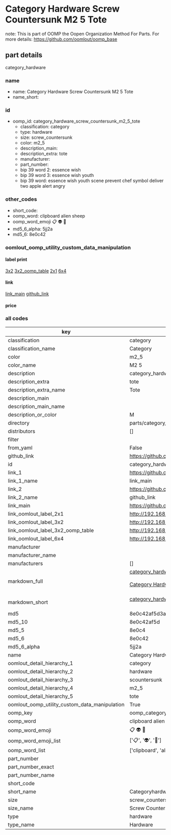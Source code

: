 # Category Hardware Screw Countersunk M2 5 Tote  

note: This is part of OOMP the Oopen Organization Method For Parts. For more details: https://github.com/oomlout/oomp_base

##  part details



category_hardware

### name
* name: Category Hardware Screw Countersunk M2 5 Tote
* name_short: 
### id
* oomp_id: category_hardware_screw_countersunk_m2_5_tote
  * classification: category
  * type: hardware
  * size: screw_countersunk
  * color: m2_5
  * description_main: 
  * description_extra: tote
  * manufacturer: 
  * part_number: 
  * bip 39 word 2: essence wish
  * bip 39 word 3: essence wish youth
  * bip 39 word: essence wish youth scene prevent chef symbol deliver two apple alert angry

### other_codes
* short_code: 
* oomp_word: clipboard alien sheep
* oomp_word_emoji :clipboard: :alien: :sheep:
* md5_6_alpha: 5jj2a
* md5_6: 8e0c42






### oomlout_oomp_utility_custom_data_manipulation
#### label print
[3x2](http://192.168.1.245:1112/?label=oomp%205jj2a)
[3x2_oomp_table](http://192.168.1.107:1112/?label=oomp%205jj2a)
[2x1](http://192.168.1.242:1112/?label=oomp%205jj2a)
[6x4](http://192.168.1.55:1112/?label=oomp%205jj2a)    

#### link

[link_main](https://github.com/oomlout/oomlout_oomp_current_version_messy/tree/main/parts/category_hardware_screw_countersunk_m2_5_tote) [github_link](https://github.com/oomlout/oomlout_oomp_part_src/tree/main/parts/category_hardware_screw_countersunk_m2_5_tote)                             

#### price







### all codes 
| key | value |  
| --- | --- |  
| classification | category |  
| classification_name | Category |  
| color | m2_5 |  
| color_name | M2 5 |  
| description | category_hardware |  
| description_extra | tote |  
| description_extra_name | Tote |  
| description_main |  |  
| description_main_name |  |  
| description_or_color | M  |  
| directory | parts/category_hardware_screw_countersunk_m2_5_tote |  
| distributors | [] |  
| filter |  |  
| from_yaml | False |  
| github_link | https://github.com/oomlout/oomlout_oomp_part_src/tree/main/parts/category_hardware_screw_countersunk_m2_5_tote |  
| id | category_hardware_screw_countersunk_m2_5_tote |  
| link_1 | https://github.com/oomlout/oomlout_oomp_current_version_messy/tree/main/parts/category_hardware_screw_countersunk_m2_5_tote |  
| link_1_name | link_main |  
| link_2 | https://github.com/oomlout/oomlout_oomp_part_src/tree/main/parts/category_hardware_screw_countersunk_m2_5_tote |  
| link_2_name | github_link |  
| link_main | https://github.com/oomlout/oomlout_oomp_current_version_messy/tree/main/parts/category_hardware_screw_countersunk_m2_5_tote |  
| link_oomlout_label_2x1 | http://192.168.1.242:1112/?label=oomp%205jj2a |  
| link_oomlout_label_3x2 | http://192.168.1.245:1112/?label=oomp%205jj2a |  
| link_oomlout_label_3x2_oomp_table | http://192.168.1.107:1112/?label=oomp%205jj2a |  
| link_oomlout_label_6x4 | http://192.168.1.55:1112/?label=oomp%205jj2a |  
| manufacturer |  |  
| manufacturer_name |  |  
| manufacturers | [] |  
| markdown_full | [category_hardware_screw_countersunk_m2_5_tote](https://github.com/oomlout/oomlout_oomp_current_version_messy/tree/main/parts/category_hardware_screw_countersunk_m2_5_tote)<br>[](https://github.com/oomlout/oomlout_oomp_current_version_messy/tree/main/parts/category_hardware_screw_countersunk_m2_5_tote)<br>[Category Hardware Screw Countersunk M2 5 Tote](https://github.com/oomlout/oomlout_oomp_current_version_messy/tree/main/parts/category_hardware_screw_countersunk_m2_5_tote)<br><br> |  
| markdown_short | [category_hardware_screw_countersunk_m2_5_tote](https://github.com/oomlout/oomlout_oomp_current_version_messy/tree/main/parts/category_hardware_screw_countersunk_m2_5_tote)<br><br> |  
| md5 | 8e0c42af5d3a1b8c9d552c09feff226a |  
| md5_10 | 8e0c42af5d |  
| md5_5 | 8e0c4 |  
| md5_6 | 8e0c42 |  
| md5_6_alpha | 5jj2a |  
| name | Category Hardware Screw Countersunk M2 5 Tote |  
| oomlout_detail_hierarchy_1 | category |  
| oomlout_detail_hierarchy_2 | hardware |  
| oomlout_detail_hierarchy_3 | scountersunk |  
| oomlout_detail_hierarchy_4 | m2_5 |  
| oomlout_detail_hierarchy_5 | tote |  
| oomlout_oomp_utility_custom_data_manipulation | True |  
| oomp_key | oomp_category_hardware_screw_countersunk_m2_5_tote |  
| oomp_word | clipboard alien sheep |  
| oomp_word_emoji | :clipboard: :alien: :sheep: |  
| oomp_word_emoji_list | [':clipboard:', ':alien:', ':sheep:'] |  
| oomp_word_list | ['clipboard', 'alien', 'sheep'] |  
| part_number |  |  
| part_number_exact |  |  
| part_number_name |  |  
| short_code |  |  
| short_name | Categoryhardware |  
| size | screw_countersunk |  
| size_name | Screw Countersunk |  
| type | hardware |  
| type_name | Hardware |  
